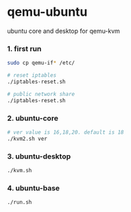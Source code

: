 # qemu-ubuntu
ubuntu core and desktop for qemu-kvm

### 1. first run
```sh
sudo cp qemu-if* /etc/

# reset iptables
./iptables-reset.sh

# public network share
./iptables-reset.sh
```
### 2. ubuntu-core
```sh
# ver value is 16,18,20. default is 18
./kvm2.sh ver
```
### 3. ubuntu-desktop
```sh
./kvm.sh
```
### 4. ubuntu-base
```sh
./run.sh
```

